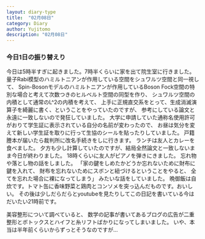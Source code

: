 ```yaml
---
layout: diary-type
title:  "02月08日"
category: Diary
author: Yujitomo
description: "02月08日"
---
```




### 今日1日の振り替えり

今日は5時半すぎに起きました。7時半くらいに家を出て院生室に行きました。
量子Rabi模型のハミルトニアンが作用している空間をシュワルツ空間と同一視して、
Spin-Bosonモデルのハミルトニアンが作用しているBoson Fock空間の特別な場合と考えて次数つきのヒルベルト空間の同型を作り、
シュワルツ空間の内積として通常のL^2の内積を考えて、
上手に正規直交系をとって、生成消滅演算子を綺麗に書く、ということをやっていたのですが、
参考にしている論文と永遠に一致しないので発狂していました。
大学に申請していた通称名使用許可がおりて学生証に表示されている自分の名前が変わったので、
お昼は気分を変えて新しい学生証を取りに行って生協のシールを貼ったりしていました。
戸籍謄本が届いたら裁判所に改名手続きをしに行きます。
ランチは友人とカレーを食べました。
夕方も少し計算していたのですが、結局全然論文と一致しないまま今日が終わりました。
18時くらいに友人がピアノを弾きにきました。
忘れ物や落とし物の話をしました。
「家の鍵をしめたかどうか忘れないために財布に鍵を入れて、
財布を忘れないためにスボンと紐づけるということをやると、
全てを忘れた場合に裸になってしまう」
みたいな話をしていました。
晩御飯は自炊です。トマト缶に香味野菜と鶏肉とコンソメを突っ込んだものです。おいしい。
その後は少しだらだらとyoutubeを見たりしてこの日記を書いている今はだいたい21時前です。

美容整形について調べていると、
数学の記事が書いてあるブログの広告が二重整形とボトックスとハイフと糸リフトばかりになってしまいました。
いや、本当は半年前くらいからずっとそうなのですが... 
